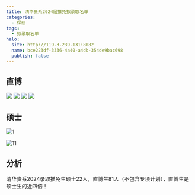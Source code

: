 ```yaml
---
title: 清华贵系2024届推免拟录取名单
categories:
  - 保研
tags:
  - 拟录取名单
halo:
  site: http://119.3.239.131:8082
  name: bce223df-3336-4a40-a4db-354de9bac698
  publish: false
---
```

## 直博

![](https://pic.imgdb.cn/item/6547d34bc458853aefd5876e.png)
![](https://pic.imgdb.cn/item/6547d34bc458853aefd587bf.png)
![](https://pic.imgdb.cn/item/6547d34bc458853aefd587ea.png)
![](https://pic.imgdb.cn/item/6547d34bc458853aefd5883f.png)



## 硕士



![1](https://gitee.com/huihuangshijian/images/raw/master/markdown_images/20231106002520.png)

![11](https://gitee.com/huihuangshijian/images/raw/master/markdown_images/20231106002530.png)

## 分析

清华贵系2024录取推免生硕士22人，直博生81人（不包含专项计划），直博生是硕士生的近四倍！

